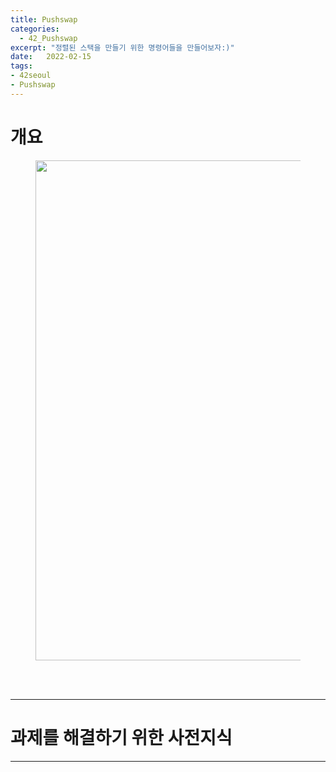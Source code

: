 ```yaml
---
title: Pushswap
categories: 
  - 42_Pushswap
excerpt: "정렬된 스택을 만들기 위한 명령어들을 만들어보자:)"
date:   2022-02-15
tags:
- 42seoul
- Pushswap
---
```


# 개요



<figure>
	<a href="https://user-images.githubusercontent.com/79088896/149618790-d0b05434-3a45-4783-8d85-42b492cd9068.gif">
		<img src="https://user-images.githubusercontent.com/79088896/149618790-d0b05434-3a45-4783-8d85-42b492cd9068.gif"  width="800px;">
	</a>
</figure>


<br />
<br />

---

# 과제를 해결하기 위한 사전지식

---
